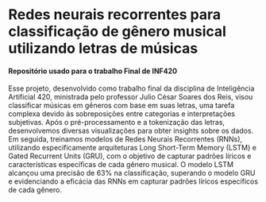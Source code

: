 
# Redes neurais recorrentes para classificação de gênero musical utilizando letras de músicas
#### Repositório usado para o trabalho Final de INF420
Esse projeto, desenvolvido como trabalho final da disciplina de Inteligência Artificial 420, ministrada pelo professor Julio César Soares dos Reis, visou classificar músicas em gêneros com base em suas letras, uma tarefa complexa devido às sobreposições entre categorias e interpretações subjetivas. Após o pré-processamento e a tokenização das letras, desenvolvemos diversas visualizações para obter insights sobre os dados. Em seguida, treinamos modelos de Redes Neurais Recorrentes (RNNs), utilizando especificamente arquiteturas Long Short-Term Memory (LSTM) e Gated Recurrent Units (GRU), com o objetivo de capturar padrões líricos e características específicas de cada gênero musical. O modelo LSTM alcançou uma precisão de 63% na classificação, superando o modelo GRU e evidenciando a eficácia das RNNs em capturar padrões líricos específicos de cada gênero.





